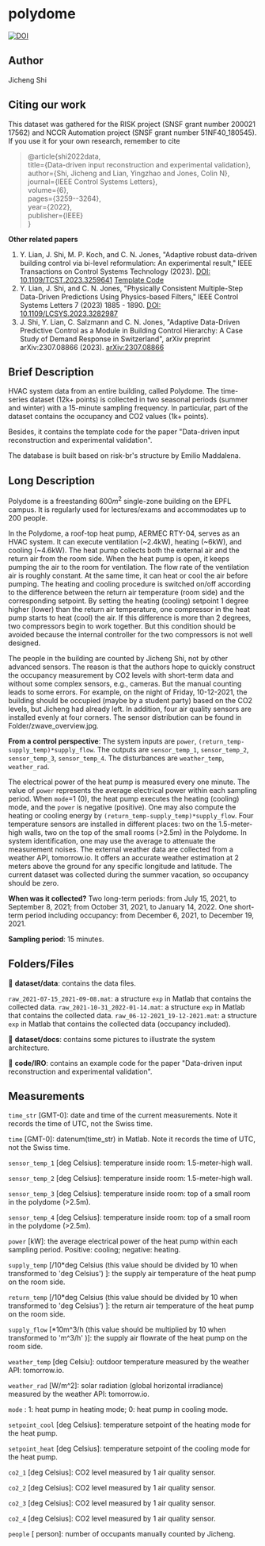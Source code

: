 # polydome

[![DOI](https://zenodo.org/badge/614268999.svg)](https://zenodo.org/badge/latestdoi/614268999)

## Author

Jicheng Shi

## Citing our work
This dataset was gathered for the RISK project (SNSF grant number 200021 17562) and NCCR Automation project (SNSF grant number 51NF40\_180545). If you use it for your own research, remember to cite
> @article{shi2022data,  
  title={Data-driven input reconstruction and experimental validation},  
  author={Shi, Jicheng and Lian, Yingzhao and Jones, Colin N},  
  journal={IEEE Control Systems Letters},  
  volume={6},  
  pages={3259--3264},  
  year={2022},  
  publisher={IEEE}  
}

**Other related papers**  
1. Y. Lian, J. Shi, M. P. Koch, and C. N. Jones, "Adaptive robust data-driven building control via bi-level reformulation: An experimental result," IEEE Transactions on Control Systems Technology (2023). [DOI: 10.1109/TCST.2023.3259641](https://doi.org/10.1109/TCST.2023.3259641) [Template Code](https://github.com/YingZhaoleo/RISK_src_yingzhao/tree/main/deepc/robust_deepc_bilevel)
2. Y. Lian, J. Shi, and C. N. Jones, "Physically Consistent Multiple-Step Data-Driven Predictions Using Physics-based Filters," IEEE Control Systems Letters 7 (2023) 1885 - 1890. [DOI: 10.1109/LCSYS.2023.3282987](https://doi.org/10.1109/LCSYS.2023.3282987)
3. J. Shi, Y. Lian, C. Salzmann and C. N. Jones, "Adaptive Data-Driven Predictive Control as a Module in Building Control Hierarchy: A Case Study of Demand Response in Switzerland",  arXiv preprint arXiv:2307.08866 (2023). [arXiv:2307.08866](https://arxiv.org/abs/2307.08866)

## Brief Description 

HVAC system data from an entire building, called Polydome. The time-series dataset (12k+ points) is collected in two seasonal periods (summer and winter) with a 15-minute sampling frequency. In particular, part of the dataset contains the occupancy and CO2 values (1k+ points).

Besides, it contains the template code for the paper "Data-driven input reconstruction and experimental validation".

The database is built based on risk-br's structure by Emilio Maddalena.

## Long Description 
Polydome is a freestanding $600 m^2$ single-zone building on the EPFL campus. It is regularly used for lectures/exams and accommodates up to 200 people.

In the Polydome, a roof-top heat pump, AERMEC RTY-04, serves as an HVAC system. It can execute ventilation (~2.4kW), heating (~6kW), and cooling (~4.6kW). The heat pump collects both the external air and the return air from the room side. When the heat pump is open, it keeps pumping the air to the room for ventilation. The flow rate of the ventilation air is roughly constant. At the same time, it can heat or cool the air before pumping. The heating and cooling procedure is switched on/off according to the difference between the return air temperature (room side) and the corresponding setpoint. By setting the heating (cooling) setpoint 1 degree higher (lower) than the return air temperature, one compressor in the heat pump starts to heat (cool) the air. If this difference is more than 2 degrees, two compressors begin to work together. But this condition should be avoided because the internal controller for the two compressors is not well designed. 

The people in the building are counted by Jicheng Shi, not by other advanced sensors. The reason is that the authors hope to quickly construct the occupancy measurement by CO2 levels with short-term data and without some complex sensors, e.g., cameras. But the manual counting leads to some errors. For example, on the night of Friday, 10-12-2021, the building should be occupied (maybe by a student party) based on the CO2 levels, but Jicheng had already left. In addition, four air quality sensors are installed evenly at four corners. The sensor distribution can be found in Folder/zwave_overview.jpg. 


**From a control perspective**: The system inputs are ``power``, ``(return_temp-supply_temp)*supply_flow``. The outputs are ``sensor_temp_1``, ``sensor_temp_2``, ``sensor_temp_3``, ``sensor_temp_4``. The disturbances are ``weather_temp``, ``weather_rad``.

The electrical power of the heat pump is measured every one minute. The value of ``power`` represents the average electrical power within each sampling period. When ``mode``=1 (0), the heat pump executes the heating (cooling) mode, and the  ``power`` is negative (positive). One may also compute the heating or cooling energy by ``(return_temp-supply_temp)*supply_flow``.  Four temperature sensors are installed in different places: two on the 1.5-meter-high walls, two on the top of the small rooms (>2.5m) in the Polydome. In system identification, one may use the average to attenuate the measurement noises. The external weather data are collected from a weather API, tomorrow.io. It offers an accurate weather estimation at 2 meters above the ground for any specific longitude and latitude. The current dataset was collected during the summer vacation, so occupancy should be zero.


**When was it collected?** Two long-term periods: from July 15, 2021, to September 8, 2021; from October 31, 2021, to January 14, 2022. One short-term period including occupancy: from December 6, 2021, to December 19, 2021.

**Sampling period**: 15 minutes.

## Folders/Files

:file_folder: **dataset/data**: contains the data files.


``raw_2021-07-15_2021-09-08.mat``: a structure ``exp`` in Matlab that contains the collected data.
``raw_2021-10-31_2022-01-14.mat``: a structure ``exp`` in Matlab that contains the collected data.
``raw_06-12-2021_19-12-2021.mat``: a structure ``exp`` in Matlab that contains the collected data (occupancy included).

:file_folder: **dataset/docs**: contains some pictures to illustrate the system architecture.

:file_folder: **code/IRO**: contains an example code for the paper "Data-driven input reconstruction and experimental validation".

## Measurements

``time_str`` \[GMT-0\]: date and time of the current measurements. Note it records the time of UTC, not the Swiss time.

``time`` \[GMT-0\]: datenum(time_str) in Matlab. Note it records the time of UTC, not the Swiss time.

``sensor_temp_1`` \[deg Celsius\]: temperature inside room: 1.5-meter-high wall.

``sensor_temp_2`` \[deg Celsius\]: temperature inside room: 1.5-meter-high wall.

``sensor_temp_3`` \[deg Celsius\]: temperature inside room: top of a small room in the polydome (>2.5m).

``sensor_temp_4`` \[deg Celsius\]: temperature inside room: top of a small room in the polydome (>2.5m).

``power`` \[kW\]: the average electrical power of the heat pump within each sampling period. Positive: cooling; negative: heating.

``supply_temp`` \[/10*deg Celsius (this value should be divided by 10 when transformed to 'deg Celsius') \]: the supply air temperature of the heat pump on the room side.

``return_temp`` \[/10*deg Celsius (this value should be divided by 10 when transformed to 'deg Celsius') \]: the return air temperature of the heat pump on the room side.

``supply_flow`` \[*10m^3/h (this value should be multiplied by 10 when transformed to 'm^3/h' )]: the supply air flowrate of the heat pump on the room side.

``weather_temp`` \[deg Celsiu\]: outdoor temperature measured by the weather API: tomorrow.io.

``weather_rad`` \[W/m^2\]: solar radiation (global horizontal irradiance) measured by the weather API: tomorrow.io.

``mode`` : 1: heat pump in heating mode; 0: heat pump in cooling mode.

``setpoint_cool`` \[deg Celsius\]: temperature setpoint of the heating mode for the heat pump.

``setpoint_heat`` \[deg Celsius\]: temperature setpoint of the cooling mode for the heat pump.

``co2_1`` \[deg Celsius\]: CO2 level measured by 1 air quality sensor.

``co2_2`` \[deg Celsius\]: CO2 level measured by 1 air quality sensor.

``co2_3`` \[deg Celsius\]: CO2 level measured by 1 air quality sensor.

``co2_4`` \[deg Celsius\]: CO2 level measured by 1 air quality sensor.

``people`` \[ person\]: number of occupants manually counted by Jicheng.

